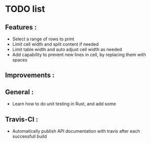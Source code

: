 # TODO list

## Features :
* Select a range of rows to print
* Limit cell width and split content if needed
* Limit table width and auto adjust cell width as needed
* Add capability to prevent new lines in cell, by replacing them with spaces

## Improvements :

## General :
* Learn how to do unit testing in Rust, and add some

## Travis-CI :
* Automatically publish API documentation with travis after each successfull build
